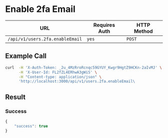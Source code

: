 # Enable 2fa Email

| URL                             | Requires Auth | HTTP Method |
| ------------------------------- | ------------- | ----------- |
| `/api/v1/users.2fa.enableEmail` | `yes`         | `POST`      |

## Example Call

```bash
curl  -H 'X-Auth-Token: _2u_4MzRroRcnqc59GYUY_Kwgr9HgtZ9HCKn-2aIvMJ' \
      -H 'X-User-Id: FL2fZL4ERhwA3gWiS' \
      -H "Content-type: application/json" \
      'http://localhost:3000/api/v1/users.2fa.enableEmail\
```

## Result

### Success

```javascript
{
    "success": true
}
```
